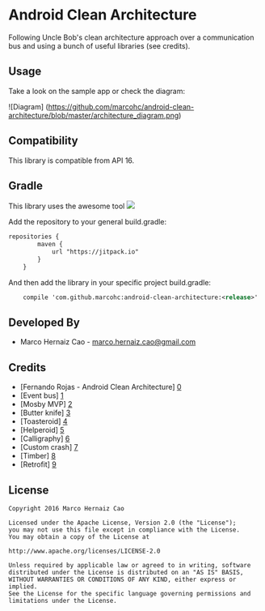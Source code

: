 Android Clean Architecture
==============

Following Uncle Bob's clean architecture approach over a communication bus and using a bunch of useful libraries (see credits).

Usage
-----

Take a look on the sample app or check the diagram:

![Diagram] (https://github.com/marcohc/android-clean-architecture/blob/master/architecture_diagram.png)

Compatibility
-------------

This library is compatible from API 16.

Gradle
------

This library uses the awesome tool [![](https://jitpack.io/v/marcohc/android-clean-architecture.svg)](https://jitpack.io/#marcohc/android-clean-architecture)

Add the repository to your general build.gradle:

``` xml
repositories {
	    maven {
	        url "https://jitpack.io"
	    }
	}
```

And then add the library in your specific project build.gradle:

``` xml
    compile 'com.github.marcohc:android-clean-architecture:<release>'
```

Developed By
------------

* Marco Hernaiz Cao - <marco.hernaiz.cao@gmail.com>

Credits
-------

* [Fernando Rojas - Android Clean Architecture] [0]
* [Event bus] [1]
* [Mosby MVP] [2]
* [Butter knife] [3]
* [Toasteroid] [4]
* [Helperoid] [5]
* [Calligraphy] [6]
* [Custom crash] [7]
* [Timber] [8]
* [Retrofit] [9]

License
-------

    Copyright 2016 Marco Hernaiz Cao

    Licensed under the Apache License, Version 2.0 (the "License");
    you may not use this file except in compliance with the License.
    You may obtain a copy of the License at

    http://www.apache.org/licenses/LICENSE-2.0

    Unless required by applicable law or agreed to in writing, software
    distributed under the License is distributed on an "AS IS" BASIS,
    WITHOUT WARRANTIES OR CONDITIONS OF ANY KIND, either express or implied.
    See the License for the specific language governing permissions and
    limitations under the License.
    
[0]: https://github.com/android10/Android-CleanArchitecture
[1]: https://github.com/greenrobot/eventbus
[2]: https://github.com/sockeqwe/mosby
[3]: https://github.com/jakewharton/butterknife
[4]: https://github.com/marcohc/toasteroid
[5]: https://github.com/marcohc/com.marcohc.helperoid
[6]: https://github.com/chrisjenx/calligraphy
[7]: https://github.com/Ereza/CustomActivityOnCrash
[8]: https://github.com/JakeWharton/timber
[9]: https://github.com/square/retrofit
